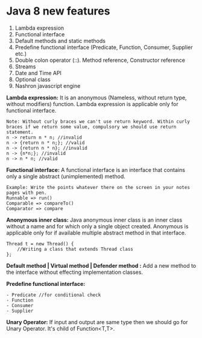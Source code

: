 # Java 8 new features
1. Lambda expression
2. Functional interface
3. Default methods and static methods
4. Predefine functional interface (Predicate, Function, Consumer, Supplier etc.)
5. Double colon operator (::). Method reference, Constructor reference
6. Streams
7. Date and Time API
8. Optional class
9. Nashron javascript engine

**Lambda expression:** It is an anonymous (Nameless, without return type, without modifiers) function. Lambda expression is applicable only for functional interface.

    Note: Without curly braces we can't use return keyword. Within curly braces if we return some value, compulsory we should use return statement.
    n -> return n * n; //invalid
    n -> {return n * n;}; //valid
    n -> {return n * n}; //invalid
    n -> {n*n;}; //invalid
    n -> n * n; //valid

**Functional interface:** A functional interface is an interface that contains only a single abstract (unimplemented) method.
    
    Example: Write the points whatever there on the screen in your notes pages with pen.
    Runnable => run()
    Comparable => compareTo()
    Comparator => compare

**Anonymous inner class:** Java anonymous inner class is an inner class without a name and for which only a single object created. Anonymous is applicable only for if available multiple abstract method in that interface. 
    
    Thread t = new Thread() {
        //Writing a class that extends Thread class
    };

**Default method | Virtual method | Defender method :** Add a new method to the interface without effecting implementation classes.

**Predefine functional interface:**
    
    - Predicate //for conditional check
    - Function
    - Consumer
    - Supplier   

**Unary Operator:** If input and output are same type then we should go for Unary Operator. It's child of Function<T,T>.